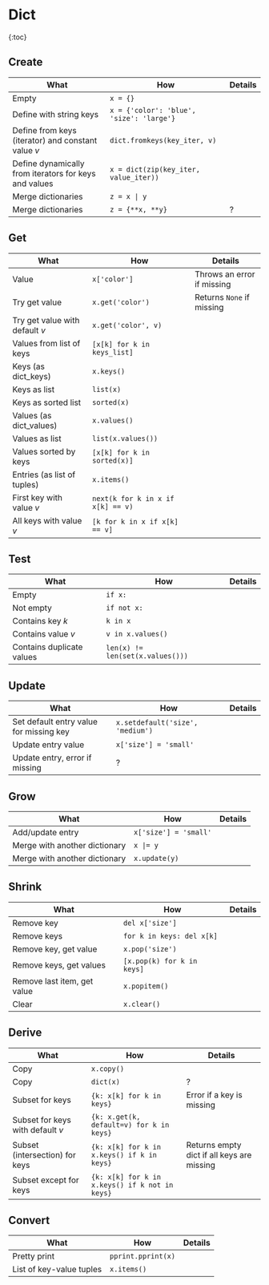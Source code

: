 # Dict
{:toc}

## Create
| What | How | Details |
|---|---|---|
| Empty | `x = {}` | |
| Define with string keys | `x = {'color': 'blue', 'size': 'large'}` | |
| Define from keys (iterator) and constant value $v$ | `dict.fromkeys(key_iter, v)` | |
| Define dynamically from iterators for keys and values | `x = dict(zip(key_iter, value_iter))` | |
| Merge dictionaries | `z = x \| y` | |
| Merge dictionaries | `z = {**x, **y}` | ? |

## Get
| What | How | Details |
|---|---|---|
| Value | `x['color']` | Throws an error if missing |
| Try get value | `x.get('color')` | Returns `None` if missing |
| Try get value with default $v$ | `x.get('color', v)` | |
| Values from list of keys | `[x[k] for k in keys_list]` | | 
| Keys (as dict_keys) | `x.keys()` | |
| Keys as list | `list(x)` | |
| Keys as sorted list | `sorted(x)` | |
| Values (as dict_values) | `x.values()` | |
| Values as list | `list(x.values())` | |
| Values sorted by keys | `[x[k] for k in sorted(x)]` | |
| Entries (as list of tuples) | `x.items()` | |
| First key with value $v$ | `next(k for k in x if x[k] == v)` | |
| All keys with value $v$ | `[k for k in x if x[k] == v]` | |

## Test
| What | How | Details |
|---|---|---|
| Empty | `if x:` | |
| Not empty | `if not x:` | |
| Contains key $k$ | `k in x` | |
| Contains value $v$ | `v in x.values()` | |
| Contains duplicate values | `len(x) != len(set(x.values()))` | |

## Update
| What | How | Details |
|---|---|---|
| Set default entry value for missing key | `x.setdefault('size', 'medium')` |
| Update entry value | `x['size'] = 'small'` | |
| Update entry, error if missing | ? | |

## Grow
| What | How | Details |
|---|---|---|
| Add/update entry | `x['size'] = 'small'` | |
| Merge with another dictionary | `x \|= y` | |
| Merge with another dictionary | `x.update(y)` | |

## Shrink
| What | How | Details |
|---|---|---|
| Remove key | `del x['size']` | |
| Remove keys | `for k in keys: del x[k]` | |
| Remove key, get value | `x.pop('size')` | |
| Remove keys, get values | `[x.pop(k) for k in keys]` | | 
| Remove last item, get value | `x.popitem()` | |
| Clear | `x.clear()` | |

## Derive
| What | How | Details |
|---|---|---|
| Copy | `x.copy()` | |
| Copy | `dict(x)` | ? |
| Subset for keys | `{k: x[k] for k in keys}` | Error if a key is missing |
| Subset for keys with default $v$ | `{k: x.get(k, default=v) for k in keys}` | |
| Subset (intersection) for keys | `{k: x[k] for k in x.keys() if k in keys}` | Returns empty dict if all keys are missing |
| Subset except for keys | `{k: x[k] for k in x.keys() if k not in keys}` | |

## Convert
| What | How | Details |
|---|---|---|
| Pretty print | `pprint.pprint(x)` | |
| List of key-value tuples | `x.items()` | |
